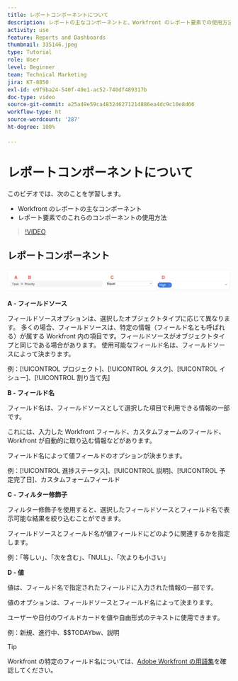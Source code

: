```yaml
---
title: レポートコンポーネントについて
description: レポートの主なコンポーネントと、Workfront のレポート要素での使用方法について説明します。
activity: use
feature: Reports and Dashboards
thumbnail: 335146.jpeg
type: Tutorial
role: User
level: Beginner
team: Technical Marketing
jira: KT-8850
exl-id: e9f9ba24-540f-49e1-ac52-740df489317b
doc-type: video
source-git-commit: a25a49e59ca483246271214886ea4dc9c10e8d66
workflow-type: ht
source-wordcount: '287'
ht-degree: 100%

---
```


# レポートコンポーネントについて

このビデオでは、次のことを学習します。

* Workfront のレポートの主なコンポーネント
* レポート要素でのこれらのコンポーネントの使用方法

>[!VIDEO](https://video.tv.adobe.com/v/335146/?quality=12&learn=on)

## レポートコンポーネント

![フィルターを作成する画面の画像](assets/reporting-components-1.png)

**A - フィールドソース**

フィールドソースオプションは、選択したオブジェクトタイプに応じて異なります。 多くの場合、フィールドソースは、特定の情報（フィールド名とも呼ばれる）が属する Workfront 内の項目です。フィールドソースがオブジェクトタイプと同じである場合があります。
使用可能なフィールド名は、フィールドソースによって決まります。

例：[!UICONTROL プロジェクト]、[!UICONTROL タスク]、[!UICONTROL イシュー]、[!UICONTROL 割り当て先]

**B - フィールド名**

フィールド名は、フィールドソースとして選択した項目で利用できる情報の一部です。

これには、入力した Workfront フィールド、カスタムフォームのフィールド、Workfront が自動的に取り込む情報などがあります。

フィールド名によって値フィールドのオプションが決まります。

例：[!UICONTROL 進捗ステータス]、[!UICONTROL 説明]、[!UICONTROL 予定完了日]、カスタムフォームフィールド

**C - フィルター修飾子**

フィルター修飾子を使用すると、選択したフィールドソースとフィールド名で表示可能な結果を絞り込むことができます。

フィールドソースとフィールド名が値フィールドにどのように関連するかを指定します。

例：「等しい」、「次を含む」、「NULL」、「次よりも小さい」

**D - 値**

値は、フィールド名で指定されたフィールドに入力された情報の一部です。

値のオプションは、フィールドソースとフィールド名によって決まります。

ユーザーや日付のワイルドカードを値や自由形式のテキストに使用できます。

例：新規、進行中、$$TODAYbw、説明

>[!TIP]
>
>Workfront の特定のフィールド名については、[Adobe Workfront の用語集](https://experienceleague.adobe.com/docs/workfront/using/basics/workfront-terminology-glossary.html?lang=ja)を確認してください。

